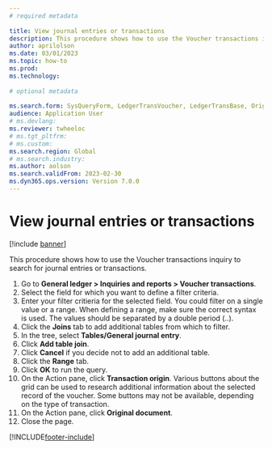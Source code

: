 ```yaml
--- 
# required metadata 
 
title: View journal entries or transactions
description: This procedure shows how to use the Voucher transactions inquiry to search for journal entries or transactions. 
author: aprilolson
ms.date: 03/01/2023
ms.topic: how-to 
ms.prod:  
ms.technology:  
 
# optional metadata 
 
ms.search.form: SysQueryForm, LedgerTransVoucher, LedgerTransBase, Originaldocuments   
audience: Application User 
# ms.devlang:  
ms.reviewer: twheeloc
# ms.tgt_pltfrm:  
# ms.custom:  
ms.search.region: Global
# ms.search.industry: 
ms.author: aolson
ms.search.validFrom: 2023-02-30 
ms.dyn365.ops.version: Version 7.0.0 
---
```

# View journal entries or transactions

[!include [banner](../../includes/banner.md)]

This procedure shows how to use the Voucher transactions inquiry to search for journal entries or transactions.

1. Go to **General ledger > Inquiries and reports > Voucher transactions**.
2. Select the field for which you want to define a filter criteria.
3. Enter your filter critieria for the selected field. You could filter on a single value or a range. When defining a range, make sure the correct syntax is used. The values should be separated by a double period (..).  
4. Click the **Joins** tab to add additional tables from which to filter.
5. In the tree, select **Tables/General journal entry**.
6. Click **Add table join**.
7. Click **Cancel** if you decide not to add an additional table.
8. Click the **Range** tab.
9. Click **OK** to run the query.
10. On the Action pane, click **Transaction origin**. Various buttons about the grid can be used to research additional information about the selected record of the voucher. Some buttons may not be available, depending on the type of transaction.
11. On the Action pane, click **Original document**.
12. Close the page.




[!INCLUDE[footer-include](../../../includes/footer-banner.md)]
